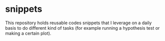 # snippets

This repository holds reusable codes snippets that I leverage on a daily basis to do different kind of tasks (for example running a hypothesis test or making a certain plot). 